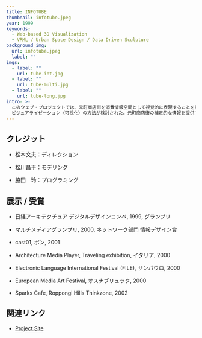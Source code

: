 ```yaml
---
title: INFOTUBE
thumbnail: infotube.jpeg
year: 1999
keywords:
  - Web-based 3D Visualization
  - VRML / Urban Space Design / Data Driven Sculpture
background_img:
  url: infotube.jpeg
  label: ""
imgs:
  - label: ""
    url: tube-int.jpg
  - label: ""
    url: tube-multi.jpg
  - label: ""
    url: tube-long.jpg
intro: >-
  このウェブ・プロジェクトでは、元町商店街を消費情報空間として視覚的に表現することを提案している。元町商店街を3次元的に複製するリプレゼンテーション（再現）の方法ではなく、元町に関連する情報そのものを生成源として全く新しい空間表現を提示する
  ビジュアライゼーション（可視化）の方法が検討された。元町商店街の補足的な情報を提供するのではなく、むしろ現実の商店街では知覚・体験できない方法で情報を提示することによって、商店街とウェブとの新たな相互作用を発生させることを期待しているからである。
---
```


## クレジット

- 松本文夫：ディレクション

- 松川昌平：モデリング

- 脇田　玲：プログラミング

## 展示 / 受賞

- 日経アーキテクチュア デジタルデザインコンペ, 1999, グランプリ

- マルチメディアグランプリ, 2000, ネットワーク部門 情報デザイン賞

- cast01, ボン, 2001

- Architecture Media Player, Traveling exhibition, イタリア, 2000

- Electronic Language International Festival (FILE), サンパウロ, 2000

- European Media Art Festival, オスナブリュック, 2000

- Sparks Cafe, Roppongi Hills Thinkzone, 2002

## 関連リンク

- [Project Site](http://www.plannet-arch.com/information/tube.htm)
